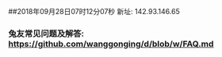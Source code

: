 ##2018年09月28日07时12分07秒 新址: 142.93.146.65
### 兔友常见问题及解答: https://github.com/wanggonging/d/blob/w/FAQ.md
